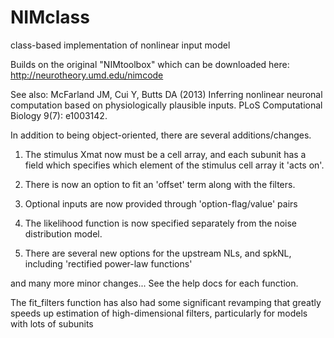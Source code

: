 # NIMclass
class-based implementation of nonlinear input model

Builds on the original "NIMtoolbox" which can be downloaded here: http://neurotheory.umd.edu/nimcode

See also: McFarland JM, Cui Y, Butts DA (2013) Inferring nonlinear neuronal computation based on physiologically plausible inputs. PLoS Computational Biology 9(7): e1003142.

In addition to being object-oriented, there are several additions/changes.

1) The stimulus Xmat now must be a cell array, and each subunit has a field which specifies which element of the stimulus cell array it 'acts on'. 

2) There is now an option to fit an 'offset' term along with the filters.

3) Optional inputs are now provided through 'option-flag/value' pairs

4) The likelihood function is now specified separately from the noise distribution model.

5) There are several new options for the upstream NLs, and spkNL, including 'rectified power-law functions'

and many more minor changes... See the help docs for each function.

The fit_filters function has also had some significant revamping that greatly speeds up estimation of high-dimensional filters, particularly for models with lots of subunits
